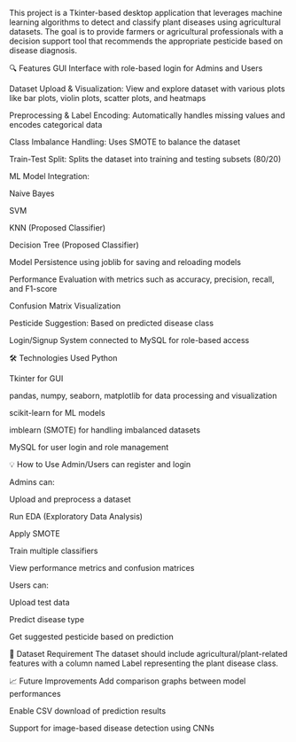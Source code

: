 
This project is a Tkinter-based desktop application that leverages machine learning algorithms to detect and classify plant diseases using agricultural datasets. The goal is to provide farmers or agricultural professionals with a decision support tool that recommends the appropriate pesticide based on disease diagnosis.

🔍 Features
GUI Interface with role-based login for Admins and Users

Dataset Upload & Visualization: View and explore dataset with various plots like bar plots, violin plots, scatter plots, and heatmaps

Preprocessing & Label Encoding: Automatically handles missing values and encodes categorical data

Class Imbalance Handling: Uses SMOTE to balance the dataset

Train-Test Split: Splits the dataset into training and testing subsets (80/20)

ML Model Integration:

Naive Bayes

SVM

KNN (Proposed Classifier)

Decision Tree (Proposed Classifier)

Model Persistence using joblib for saving and reloading models

Performance Evaluation with metrics such as accuracy, precision, recall, and F1-score

Confusion Matrix Visualization

Pesticide Suggestion: Based on predicted disease class

Login/Signup System connected to MySQL for role-based access

🛠️ Technologies Used
Python

Tkinter for GUI

pandas, numpy, seaborn, matplotlib for data processing and visualization

scikit-learn for ML models

imblearn (SMOTE) for handling imbalanced datasets

MySQL for user login and role management

💡 How to Use
Admin/Users can register and login

Admins can:

Upload and preprocess a dataset

Run EDA (Exploratory Data Analysis)

Apply SMOTE

Train multiple classifiers

View performance metrics and confusion matrices

Users can:

Upload test data

Predict disease type

Get suggested pesticide based on prediction

📂 Dataset Requirement
The dataset should include agricultural/plant-related features with a column named Label representing the plant disease class.

📈 Future Improvements
Add comparison graphs between model performances

Enable CSV download of prediction results

Support for image-based disease detection using CNNs

